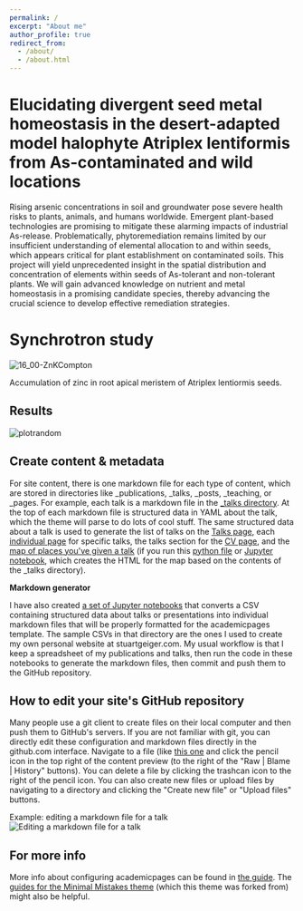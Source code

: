 ```yaml
---
permalink: /
excerpt: "About me"
author_profile: true
redirect_from: 
  - /about/
  - /about.html
---
```


Elucidating divergent seed metal homeostasis in the desert-adapted model halophyte Atriplex lentiformis from As-contaminated and wild locations
======
Rising arsenic concentrations in soil and groundwater pose severe health risks to plants, animals, and humans worldwide. Emergent plant-based technologies are promising to mitigate these alarming impacts of industrial As-release. Problematically, phytoremediation remains limited by our insufficient understanding of elemental allocation to and within seeds, which appears critical for plant establishment on contaminated soils. This project will yield unprecedented insight in the spatial distribution and concentration of elements within seeds of As-tolerant and non-tolerant plants. We will gain advanced knowledge on nutrient and metal homeostasis in a promising candidate species, thereby advancing the crucial science to develop effective remediation strategies.

Synchrotron study
======

![16_00-ZnKCompton](https://user-images.githubusercontent.com/98843239/170925206-1eb94aca-0726-40e4-aaba-7fa3741c87ca.png)

Accumulation of zinc in root apical meristem of Atriplex lentiormis seeds.

Results
------

![plotrandom](https://user-images.githubusercontent.com/98843239/170926030-2d7dd134-1bd9-483c-9245-ecb019b3d1c0.JPG)

Create content & metadata
------
For site content, there is one markdown file for each type of content, which are stored in directories like _publications, _talks, _posts, _teaching, or _pages. For example, each talk is a markdown file in the [_talks directory](https://github.com/academicpages/academicpages.github.io/tree/master/_talks). At the top of each markdown file is structured data in YAML about the talk, which the theme will parse to do lots of cool stuff. The same structured data about a talk is used to generate the list of talks on the [Talks page](https://academicpages.github.io/talks), each [individual page](https://academicpages.github.io/talks/2012-03-01-talk-1) for specific talks, the talks section for the [CV page](https://academicpages.github.io/cv), and the [map of places you've given a talk](https://academicpages.github.io/talkmap.html) (if you run this [python file](https://github.com/academicpages/academicpages.github.io/blob/master/talkmap.py) or [Jupyter notebook](https://github.com/academicpages/academicpages.github.io/blob/master/talkmap.ipynb), which creates the HTML for the map based on the contents of the _talks directory).

**Markdown generator**

I have also created [a set of Jupyter notebooks](https://github.com/academicpages/academicpages.github.io/tree/master/markdown_generator
) that converts a CSV containing structured data about talks or presentations into individual markdown files that will be properly formatted for the academicpages template. The sample CSVs in that directory are the ones I used to create my own personal website at stuartgeiger.com. My usual workflow is that I keep a spreadsheet of my publications and talks, then run the code in these notebooks to generate the markdown files, then commit and push them to the GitHub repository.

How to edit your site's GitHub repository
------
Many people use a git client to create files on their local computer and then push them to GitHub's servers. If you are not familiar with git, you can directly edit these configuration and markdown files directly in the github.com interface. Navigate to a file (like [this one](https://github.com/academicpages/academicpages.github.io/blob/master/_talks/2012-03-01-talk-1.md) and click the pencil icon in the top right of the content preview (to the right of the "Raw | Blame | History" buttons). You can delete a file by clicking the trashcan icon to the right of the pencil icon. You can also create new files or upload files by navigating to a directory and clicking the "Create new file" or "Upload files" buttons. 

Example: editing a markdown file for a talk
![Editing a markdown file for a talk](/images/editing-talk.png)

For more info
------
More info about configuring academicpages can be found in [the guide](https://academicpages.github.io/markdown/). The [guides for the Minimal Mistakes theme](https://mmistakes.github.io/minimal-mistakes/docs/configuration/) (which this theme was forked from) might also be helpful.

